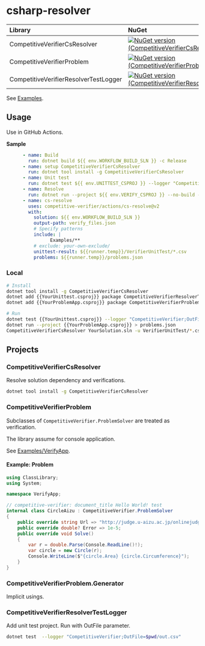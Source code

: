 # csharp-resolver

|Library|NuGet|
|:---|:---|
|CompetitiveVerifierCsResolver|[![NuGet version (CompetitiveVerifierCsResolver)](https://img.shields.io/nuget/v/CompetitiveVerifierCsResolver.svg?style=flat-square)](https://www.nuget.org/packages/CompetitiveVerifierCsResolver/)|
|CompetitiveVerifierProblem|[![NuGet version (CompetitiveVerifierProblem)](https://img.shields.io/nuget/v/CompetitiveVerifierProblem.svg?style=flat-square)](https://www.nuget.org/packages/CompetitiveVerifierProblem/)|
|CompetitiveVerifierResolverTestLogger|[![NuGet version (CompetitiveVerifierResolverTestLogger)](https://img.shields.io/nuget/v/CompetitiveVerifierResolverTestLogger.svg?style=flat-square)](https://www.nuget.org/packages/CompetitiveVerifierResolverTestLogger/)|


See [Examples](Examples).

## Usage

Use in GitHub Actions.

**Sample**

```yaml
      - name: Build
        run: dotnet build ${{ env.WORKFLOW_BUILD_SLN }} -c Release
      - name: setup CompetitiveVerifierCsResolver
        run: dotnet tool install -g CompetitiveVerifierCsResolver
      - name: Unit test
        run: dotnet test ${{ env.UNITTEST_CSPROJ }} --logger "CompetitiveVerifier;OutDirectory=${{runner.temp}}/VerifierUnitTest" --no-build  -c Release
      - name: Resolve
        run: dotnet run --project ${{ env.VERIFY_CSPROJ }} --no-build -c Release | tee ${{runner.temp}}/problems.json
      - name: cs-resolve
        uses: competitive-verifier/actions/cs-resolve@v2
        with:
          solution: ${{ env.WORKFLOW_BUILD_SLN }}
          output-path: verify_files.json
          # Specify patterns
          include: |
                Examples/**
          # exclude: your-own-exclude/
          unittest-result: ${{runner.temp}}/VerifierUnitTest/*.csv
          problems: ${{runner.temp}}/problems.json
```

### Local

```sh
# Install
dotnet tool install -g CompetitiveVerifierCsResolver
dotnet add {{YourUnittest.csproj}} package CompetitiveVerifierResolverTestLogger
dotnet add {{YourProblemApp.csproj}} package CompetitiveVerifierProblem

# Run
dotnet test {{YourUnittest.csproj}} --logger "CompetitiveVerifier;OutFile=$pwd/VerifierUnitTest"
dotnet run --project {{YourProblemApp.csproj}} > problems.json
CompetitiveVerifierCsResolver YourSolution.sln -u VerifierUnitTest/*.csv -p problems.json
```

## Projects
### CompetitiveVerifierCsResolver
Resolve solution dependency and verifications.

```sh
dotnet tool install -g CompetitiveVerifierCsResolver
```

### CompetitiveVerifierProblem

Subclasses of `CompetitiveVerifier.ProblemSolver` are treated as verification.

The library assume for console application.

See [Examples/VerifyApp](Examples/VerifyApp).

#### Example: Problem

```cs
using ClassLibrary;
using System;

namespace VerifyApp;

// competitive-verifier: document_title Hello World! test
internal class CircleAizu : CompetitiveVerifier.ProblemSolver
{
    public override string Url => "http://judge.u-aizu.ac.jp/onlinejudge/description.jsp?id=ITP1_4_B";
    public override double? Error => 1e-5;
    public override void Solve()
    {
        var r = double.Parse(Console.ReadLine()!);
        var circle = new Circle(r);
        Console.WriteLine($"{circle.Area} {circle.Circumference}");
    }
}
```

### CompetitiveVerifierProblem.Generator

Implicit usings.

### CompetitiveVerifierResolverTestLogger

Add unit test project.
Run with OutFile parameter.

```sh
dotnet test  --logger "CompetitiveVerifier;OutFile=$pwd/out.csv"
```